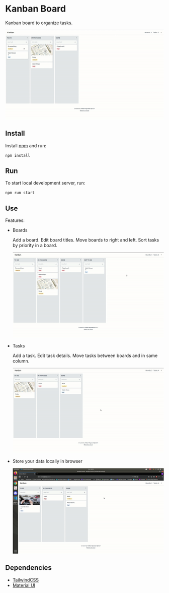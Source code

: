 # Kanban Board

Kanban board to organize tasks.

![](./demo.gif)

## Install
Install [npm](https://docs.npmjs.com/downloading-and-installing-node-js-and-npm) and run:
```
npm install
```
## Run

To start local development server, run:
```
npm run start
```
## Use

Features: 

- Boards

    Add a board. Edit board titles. Move boards to right and left. Sort tasks by priority in a board.

    ![](./boards-demo.gif)

- Tasks

    Add a task. Edit task details. Move tasks between boards and in same column.

    ![](./tasks-demo.gif)

- Store your data locally in browser

    ![](./localStorage-demo.gif)


## Dependencies

- [TailwindCSS](https://tailwindcss.com/)
- [Material UI](https://material-ui.com/)
